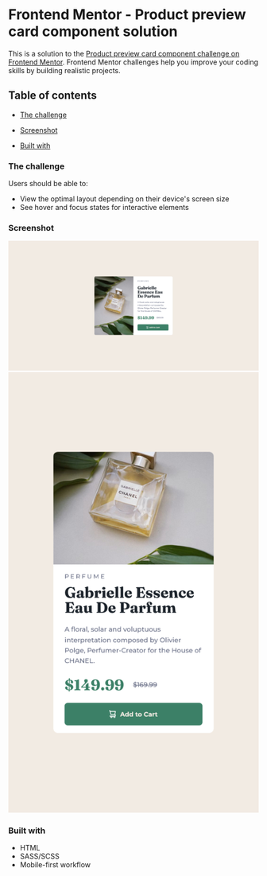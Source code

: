 # Frontend Mentor - Product preview card component solution

This is a solution to the [Product preview card component challenge on Frontend Mentor](https://www.frontendmentor.io/challenges/product-preview-card-component-GO7UmttRfa). Frontend Mentor challenges help you improve your coding skills by building realistic projects. 

## Table of contents

- [The challenge](#the-challenge)
- [Screenshot](#screenshot)

- [Built with](#built-with)


### The challenge

Users should be able to:

- View the optimal layout depending on their device's screen size
- See hover and focus states for interactive elements

### Screenshot

![Desktop](./design/Screenshot-desktop.png)
![Mobile](./design/Screenshot-mobile.png)


### Built with

- HTML
- SASS/SCSS
- Mobile-first workflow

